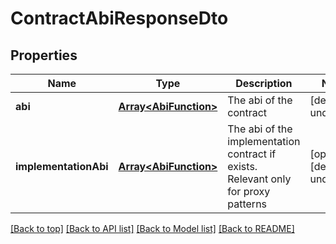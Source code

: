 # ContractAbiResponseDto

## Properties

|Name | Type | Description | Notes|
|------------ | ------------- | ------------- | -------------|
|**abi** | [**Array&lt;AbiFunction&gt;**](AbiFunction.md) | The abi of the contract | [default to undefined]|
|**implementationAbi** | [**Array&lt;AbiFunction&gt;**](AbiFunction.md) | The abi of the implementation contract if exists. Relevant only for proxy patterns | [optional] [default to undefined]|




[[Back to top]](#) [[Back to API list]](../../README.md#documentation-for-api-endpoints) [[Back to Model list]](../../README.md#documentation-for-models) [[Back to README]](../../README.md)
